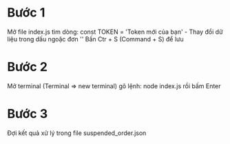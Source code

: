 # Bước 1

Mở file index.js tìm dòng:
const TOKEN = 'Token mới của bạn' - Thay đổi dữ liệu trong dấu ngoặc đơn ''
Bấn Ctr + S (Command + S) để lưu

# Bước 2

Mở terminal (Terminal => new terminal)
gõ lệnh: node index.js rồi bấm Enter

# Bước 3

Đợi kết quả xử lý trong file suspended_order.json
